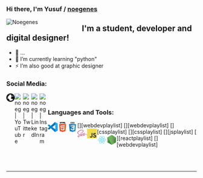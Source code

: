 ### Hi there, I'm Yusuf / [noegenes][website]

[<img align="left" alt="Noegenes" width="200px" src="https://i.imgur.com/ivuvTyU.png" />](http://noegenes.tk/)

## I'm a student, developer and digital designer!

- 🔭 ...
- 🌱 I’m currently learning "python"
- ⚡ I’m also good at graphic designer

### Social Media:

[<img align="left" alt="http://noegenes.tk" width="22px" src="https://raw.githubusercontent.com/iconic/open-iconic/master/svg/globe.svg" />][website]
[<img align="left" alt="noeg | YouTube" width="22px" src="https://cdn.jsdelivr.net/npm/simple-icons@v3/icons/youtube.svg" />][youtube]
[<img align="left" alt="noeg | Twitter" width="22px" src="https://cdn.jsdelivr.net/npm/simple-icons@v3/icons/twitter.svg" />][twitter]
[<img align="left" alt="noeg | LinkedIn" width="22px" src="https://cdn.jsdelivr.net/npm/simple-icons@v3/icons/linkedin.svg" />][linkedin]
[<img align="left" alt="noeg | Instagram" width="22px" src="https://cdn.jsdelivr.net/npm/simple-icons@v3/icons/instagram.svg" />][reddit]

<br />

### Languages and Tools:

[<img align="left" alt="Visual Studio Code" width="26px" src="https://raw.githubusercontent.com/github/explore/80688e429a7d4ef2fca1e82350fe8e3517d3494d/topics/visual-studio-code/visual-studio-code.png" />][webdevplaylist]
[<img align="left" alt="HTML5" width="26px" src="https://raw.githubusercontent.com/github/explore/80688e429a7d4ef2fca1e82350fe8e3517d3494d/topics/html/html.png" />][webdevplaylist]
[<img align="left" alt="CSS3" width="26px" src="https://raw.githubusercontent.com/github/explore/80688e429a7d4ef2fca1e82350fe8e3517d3494d/topics/css/css.png" />][cssplaylist]
[<img align="left" alt="Sass" width="26px" src="https://raw.githubusercontent.com/github/explore/80688e429a7d4ef2fca1e82350fe8e3517d3494d/topics/sass/sass.png" />][cssplaylist]
[<img align="left" alt="JavaScript" width="26px" src="https://raw.githubusercontent.com/github/explore/80688e429a7d4ef2fca1e82350fe8e3517d3494d/topics/javascript/javascript.png" />][jsplaylist]
[<img align="left" alt="React" width="26px" src="https://raw.githubusercontent.com/github/explore/80688e429a7d4ef2fca1e82350fe8e3517d3494d/topics/react/react.png" />][reactplaylist]
[<img align="left" alt="Node.js" width="26px" src="https://raw.githubusercontent.com/github/explore/80688e429a7d4ef2fca1e82350fe8e3517d3494d/topics/nodejs/nodejs.png" />][webdevplaylist]


<br />
<br />


---

[website]: noegenes.tk
[twitter]: twitter.com
[youtube]: youtube.com
[reddit]: https://www.reddit.com/user/PixelPixelUzay
[linkedin]: https://www.linkedin.com/

